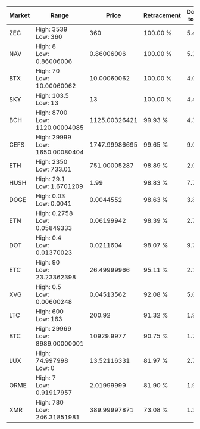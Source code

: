 | Market | Range | Price| Retracement | Doubles to 50% |
| --- | --- | --- | --- | --- |
| ZEC | High: 3539<br />Low: 360 | 360 | 100.00 % | 5.42 |
| NAV | High: 8<br />Low: 0.86006006 | 0.86006006 | 100.00 % | 5.15 |
| BTX | High: 70<br />Low: 10.00060062 | 10.00060062 | 100.00 % | 4.00 |
| SKY | High: 103.5<br />Low: 13 | 13 | 100.00 % | 4.48 |
| BCH | High: 8700<br />Low: 1120.00004085 | 1125.00326421 | 99.93 % | 4.36 |
| CEFS | High: 29999<br />Low: 1650.00080404 | 1747.99986695 | 99.65 % | 9.05 |
| ETH | High: 2350<br />Low: 733.01 | 751.00005287 | 98.89 % | 2.05 |
| HUSH | High: 29.1<br />Low: 1.6701209 | 1.99 | 98.83 % | 7.73 |
| DOGE | High: 0.03<br />Low: 0.0041 | 0.0044552 | 98.63 % | 3.83 |
| ETN | High: 0.2758<br />Low: 0.05849333 | 0.06199942 | 98.39 % | 2.70 |
| DOT | High: 0.4<br />Low: 0.01370023 | 0.0211604 | 98.07 % | 9.78 |
| ETC | High: 90<br />Low: 23.23362398 | 26.49999966 | 95.11 % | 2.14 |
| XVG | High: 0.5<br />Low: 0.00600248 | 0.04513562 | 92.08 % | 5.61 |
| LTC | High: 600<br />Low: 163 | 200.92 | 91.32 % | 1.90 |
| BTC | High: 29969<br />Low: 8989.00000001 | 10929.9977 | 90.75 % | 1.78 |
| LUX | High: 74.997998<br />Low: 0 | 13.52116331 | 81.97 % | 2.77 |
| ORME | High: 7<br />Low: 0.91917957 | 2.01999999 | 81.90 % | 1.96 |
| XMR | High: 780<br />Low: 246.31851981 | 389.99997871 | 73.08 % | 1.32 |
